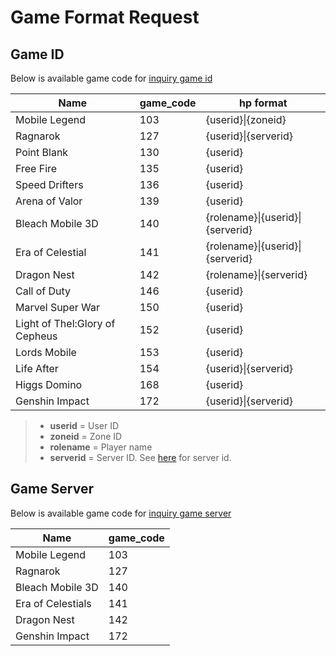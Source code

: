 # Game Format Request

## Game ID

Below is available game code for [inquiry game id](./core/v2/inquiry/game-id.md)


Name | **game_code** | **hp** format
---------|----------|---------
 Mobile Legend | 103 | {userid}\|{zoneid}
 Ragnarok | 127 | {userid}\|{serverid}
 Point Blank | 130 | {userid}
 Free Fire | 135 | {userid}
 Speed Drifters | 136 | {userid}
 Arena of Valor | 139 | {userid}
 Bleach Mobile 3D | 140 | {rolename}\|{userid}\|{serverid}
 Era of Celestial | 141 | {rolename}\|{userid}\|{serverid}
 Dragon Nest | 142 | {rolename}\|{serverid}
 Call of Duty | 146 | {userid}
 Marvel Super War | 150 | {userid}
 Light of Thel:Glory of Cepheus | 152 | {userid}
 Lords Mobile | 153 | {userid}
 Life After | 154 | {userid}\|{serverid}
 Higgs Domino | 168 | {userid}
 Genshin Impact | 172 | {userid}\|{serverid}
 
 <!-- theme: info -->

> - **userid** = User ID 
> - **zoneid** = Zone ID
> - **rolename** = Player name
> - **serverid** = Server ID. See [here](#inquiry-game-server) for server id.

## Game Server

Below is available game code for [inquiry game server](./core/v2/inquiry/game-server.md)

Name | **game_code**
---------|----------
 Mobile Legend | 103
 Ragnarok | 127
 Bleach Mobile 3D | 140
 Era of Celestials | 141
 Dragon Nest | 142
 Genshin Impact | 172
